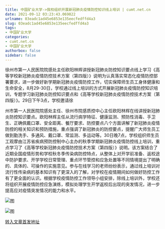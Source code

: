 ```yaml
---
title: 中国矿业大学->我校组织开展新冠肺炎疫情防控知识线上培训 | cumt.net.cn
date: 2021-09-12 03:23:43.069822
urlname: 03eadc1ad45e6853e135eecfedffd4a3
slug: 03eadc1ad45e6853e135eecfedffd4a3
tags: 
- 中国矿业大学
categories:
- cumt.net.cn
- 中国矿业大学
authorbox: false
sidebar: false
---
```

徐州市第一人民医院院感处主任欧阳林辉讲授新冠肺炎防控知识要点线上学习《高等学校新冠肺炎疫情防控技术方案（第四版）》说明为认真落实常态化疫情防控部署要求，进一步做好新学期新冠肺炎疫情防控工作，切实保障师生员工身体健康和生命安全，8月29-30日，学校通过线上培训的方式开展新冠肺炎疫情防控知识培训，专题学习新冠肺炎防控知识要点和《高等学校新冠肺炎疫情防控技术方案（第四版）》。29日下午3点，学校邀请徐
<!--more-->
州市第一人民医院院感处主任、徐州市院感质控中心主任欧阳林辉在线讲授新冠肺炎防控知识要点。欧阳林辉主任从流行病学特征、健康监测、预防性消毒、手卫生、正确佩戴口罩、安全距离、餐厅要求、防控要点八个方面讲解了新冠肺炎疫情防控的相关知识和预防措施，重点强调了新冠肺炎的防控要点，提醒广大师生员工做到勤洗手、多通风、戴口罩、常监测、多运动等。30日晚7点，学校组织师生员工观摩由江苏省疾病预防控制中心主办的秋季学期新冠肺炎疫情防控线上培训，重点学习了《高等学校新冠肺炎疫情防控技术方案（第四版）》说明。该方案结合了近期全国疫情形势和学校秋冬季传染病防控特点，从整体上对开学前准备、返校途中防护要求、开学学校日常管理、重点环节管控和应急处置等不同情境提出了明确的、具体的、可操作的实施意见。参与在线学习的老师纷纷表示，通过线上培训对流行性传染病的基本知识有了更深入的了解，对学校在疫情期间如何做好防控工作有了更全面的认识。根据学校疫情防控工作领导小组安排，除线上培训外，学校还将组织开展疫情防控应急演练，模拟处理学生开学返校后出现的突发情况，进一步提高应对疫情突发情况的能力和水平。

![图](http://xwzx.cumt.edu.cn/_upload/article/images/e4/53/521498be4b7397f088aa5e9773fa/1b81c30b-355a-4fbb-9f96-ee4b8e011c48.jpg)

![图](http://xwzx.cumt.edu.cn/_upload/article/images/e4/53/521498be4b7397f088aa5e9773fa/ac7dda12-b211-4495-8ea9-1b737d63c033.jpg)

[转入文章首发地址](http://xwzx.cumt.edu.cn/3f/73/c523a606067/page.htm)